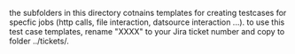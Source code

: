 the subfolders in this directory cotnains  templates for creating testcases for specfic jobs (http calls, file interaction, datsource interaction ...).
to use this test case templates, rename "XXXX" to your Jira ticket number and copy to folder ../tickets/.